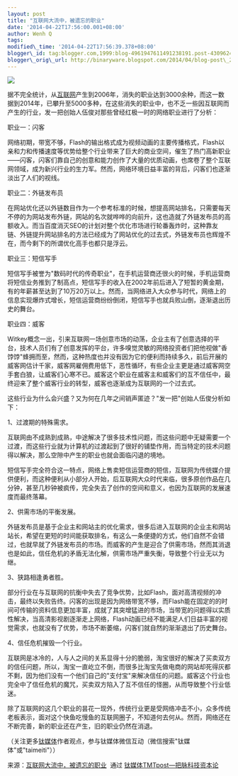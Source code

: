 ```yaml
--- 
layout: post 
title: "互联网大流中，被遗忘的职业" 
date: '2014-04-22T17:56:00.001+08:00' 
author: Wenh Q
tags:
modified\_time: '2014-04-22T17:56:39.378+08:00' 
blogger\_id: tag:blogger.com,1999:blog-4961947611491238191.post-4309624043145920761
blogger\_orig\_url: http://binaryware.blogspot.com/2014/04/blog-post\_260.html
---
```


![](https://images-blogger-opensocial.googleusercontent.com/gadgets/proxy?url=http%3A%2F%2Fwww.tmtpost.com%2Fwp-content%2Fuploads%2F2014%2F04%2F139814161162.jpg&container=blogger&gadget=a&rewriteMime=image%2F*)





据不完全统计，从[互联网](http://www.tmtpost.com/tag/%E4%BA%92%E8%81%94%E7%BD%91)产生到2006年，消失的职业达到3000余种，而这一数据到2014年，已攀升至5000多种，在这些消失的职业中，也不乏一些因互联网而产生的行业，发一把创始人伍俊对那些曾经红极一时的网络职业进行了分析：



职业一：闪客



网络初期，带宽不够，Flash的输出格式成为视频动画的主要传播格式，Flash以亲和力和传播速度等优势给整个行业带来了巨大的商业空间，催生了热门高新职业——闪客，闪客们靠自己的创意和能力创作了大量的优质动画，也席卷了整个互联网领域，成为新兴行业的生力军。然而，网络环境日益丰富的背后，闪客们也逐渐淡出了人们的视线。



职业二：外链发布员



在网站优化还以外链数目作为一个参考标准的时候，想提高网站排名，只需要每天不停的为网站发布外链，网站的名次就哗哗的向前升，这也造就了外链发布员的高额收入。而当百度消灭SEO的计划对整个优化市场进行轮番轰炸时，这种靠友链、外链提升网站排名的方法已经成为了网站优化的过去式，外链发布员也辉煌不在，而今剩下的所谓优化高手也都只是浮云。



职业三：短信写手



短信写手被誉为"数码时代的传奇职业"，在手机运营商还很火的时候，手机运营商将短信业务推到了制高点，短信写手的收入在2002年前后进入了短暂的黄金期，有的年薪甚至达到了10万20万以上。然而，当网络进入大众参与时代，网络上的信息实现爆炸式增长，短信运营商纷纷倒闭，短信写手也就兵败山倒，逐渐退出历史的舞台。



职业四：威客



Witkey概念一出，引来互联网一场创意市场的动荡，企业主有了创意选择的平台，技术人员们有了创意发挥的平台，许多嗅觉灵敏的网络投资者们把他视做"香饽饽"蜂拥而至，然而，这种热度也并没有因为它的便利而持续多久，前后开展的威客网估计千家，威客网雇佣费用低下，恶性循环，有些企业主更是通过威客网空手套白狼，让威客们心寒不已。威客这个职业在威客主和威客们的互不信任中，最终迎来了整个威客行业的转型，威客也逐渐成为互联网的一个过去式。







这些行业为什么会兴盛？又为何在几年之间销声匿迹？"发一把"创始人伍俊分析如下：



1、过渡期的特殊需求。



互联网由不成熟到成熟，中途解决了很多技术性问题，而这些问题中无疑需要一个过渡，而这些行业就为计算机的过渡起到了很好的铺垫作用，而当特定的技术问题得以解决，那么空隙中产生的职业也就会面临闪退的境地。



短信写手完全符合这一特点，网络上售卖短信运营商的短信，互联网为传统媒介提供便利，而这种便利从小部分人开始，后互联网大众时代来临，很多原创作品在几分钟，甚至几秒钟被疯传，完全失去了创作的空间和意义，也因为互联网的发展速度而最终落幕。



2、供需市场的平衡发展。



外链发布员是基于企业主和网站主的优化需求，很多后进入互联网的企业主和网站站长，希望在更短的时间能获取排名，有这么一条便捷的方式，他们自然不会错过，也就早就了外链发布员的市场。而威客的产生是迎合了供需市场，然而其消退也是如此，信任危机的矛盾无法化解，供需市场严重失衡，导致整个行业无以为继。



3、狭路相逢勇者胜。



部分行业在与互联网的抗衡中失去了竞争优势，比如Flash，面对高清视频的冲击，最终以失败告终。闪客的出现是因为网络带宽不够，而Flash能在固定的的时间可传输的资料信息更加丰富，成就了其突增猛进的市场，当带宽的问题得以实质性解决，当高清影视剧逐渐走上网络，Flash动画已经不能满足人们日益丰富的视觉需求，也就没有了优势，市场不断萎缩，闪客们就自然的渐渐退出了历史舞台。



4、信任危机摧毁一个行业。



互联网是冰冷的，人与人之间的关系显得十分的脆弱，淘宝很好的解决了买卖双方的信任问题，所以，淘宝一直屹立不倒，而很多比淘宝先做电商的网站却死得灰都不剩，因为他们没有一个他们自己的"支付宝"来解决信任的问题。威客这个行业也完全中了信任危机的魔咒，买卖双方陷入了互不信任的怪圈，从而导致整个行业低迷。



除了互联网的这几个职业的昙花一现外，传统行业更是受网络冲击不小，众多传统老板表示，面对这个快鱼吃慢鱼的互联网圈子，不知道何去何从。然而，网络还在不断完善，新的职业还在产生，旧的职业仍然在消退。







（关注更多[钛媒体](http://www.tmtpost.com/)作者观点，参与钛媒体微信互动（微信搜索"钛媒体"或"taimeiti"））
<div>




</div>

<div>

来源：[互联网大流中，被遗忘的职业](http://www.tmtpost.com/106320.html)  通过 [钛媒体TMTpost—把脉科技资本论](http://www.tmtpost.com/)

</div>
